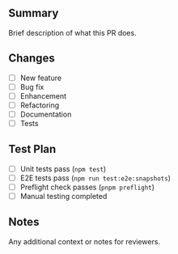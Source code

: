 ## Summary

Brief description of what this PR does.

## Changes

- [ ] New feature
- [ ] Bug fix
- [ ] Enhancement
- [ ] Refactoring
- [ ] Documentation
- [ ] Tests

## Test Plan

- [ ] Unit tests pass (`npm test`)
- [ ] E2E tests pass (`npm run test:e2e:snapshots`)
- [ ] Preflight check passes (`pnpm preflight`)
- [ ] Manual testing completed

## Notes

Any additional context or notes for reviewers.
